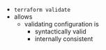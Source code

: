 - `terraform validate`
- allows
    - validating configuration is
        - syntactically valid
        - internally consistent
